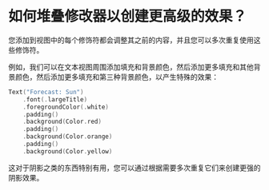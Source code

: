 如何堆叠修改器以创建更高级的效果？
===

您添加到视图中的每个修饰符都会调整其之前的内容，并且您可以多次重复使用这些修饰符。

例如，我们可以在文本视图周围添加填充和背景颜色，然后添加更多填充和其他背景颜色，然后添加更多填充和第三种背景颜色，以产生特殊的效果：

```swift
Text("Forecast: Sun")
    .font(.largeTitle)
    .foregroundColor(.white)
    .padding()
    .background(Color.red)
    .padding()
    .background(Color.orange)
    .padding()
    .background(Color.yellow)
```

这对于阴影之类的东西特别有用，您可以通过根据需要多次重复它们来创建更强的阴影效果。
